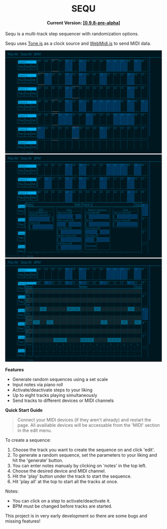 <h1 align="center">SEQU</h1>
<h4 align="center">Current Version: <a href="https://ryan-pickert.github.io/sequ/">[0.9.8-pre-alpha]</a></h4>

Sequ is a multi-track step sequencer with randomization options.

Sequ uses <a href="https://tonejs.github.io/">Tone.js</a> as a clock source and <a href="https://github.com/djipco/webmidi">WebMidi.js</a> to send MIDI data.

<img src="pic/screen1.png">
<img src="pic/screen2.png">
<img src="pic/screen3.png">

**Features**
* Generate random sequences using a set scale
* Input notes via piano roll
* Activate/deactivate steps to your liking
* Up to eight tracks playing simultaneously
* Send tracks to different devices or MIDI channels

**Quick Start Guide**

>Connect your MIDI devices (if they aren't already) and restart the page.
>All availiable devices will be accessable from the 'MIDI' section in the edit menu. 


To create a sequence:
1. Choose the track you want to create the sequence on and click 'edit'.
2. To generate a random sequence, set the parameters to your liking and hit the 'generate' button.
3. You can enter notes manualy by clicking on 'notes' in the top left.
4. Choose the desired device and MIDI channel.
5. Hit the 'play' button under the track to start the sequence.
6. Hit 'play all' at the top to start all the tracks at once.

Notes:
- You can click on a step to activate/deactivate it.
- BPM must be changed before tracks are started.

This project is in very early development so there are some bugs and missing features!